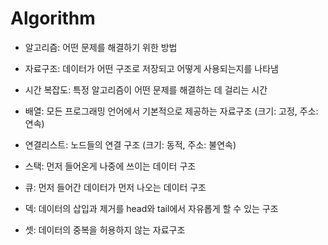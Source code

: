 # Algorithm
* 알고리즘: 어떤 문제를 해결하기 위한 방법
* 자료구조: 데이터가 어떤 구조로 저장되고 어떻게 사용되는지를 나타냄

* 시간 복잡도: 특정 알고리즘이 어떤 문제를 해결하는 데 걸리는 시간

* 배열: 모든 프로그래밍 언어에서 기본적으로 제공하는 자료구조 (크기: 고정, 주소: 연속)
* 연결리스트: 노드들의 연결 구조 (크기: 동적, 주소: 불연속)

* 스택: 먼저 들어온게 나중에 쓰이는 데이터 구조

* 큐: 먼저 들어간 데이터가 먼저 나오는 데이터 구조

* 덱: 데이터의 삽입과 제거를 head와 tail에서 자유롭게 할 수 있는 구조

* 셋: 데이터의 중복을 허용하지 않는 자료구조
